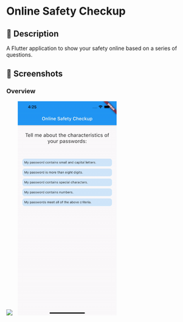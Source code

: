 # Online Safety Checkup

## :scroll: Description

A Flutter application to show your safety online based on a series of questions.

## :camera_flash: Screenshots

### Overview
<img src="/results/androidoverview.gif" width="260">&emsp;<img src="/results/iosoverview.gif" width="260">